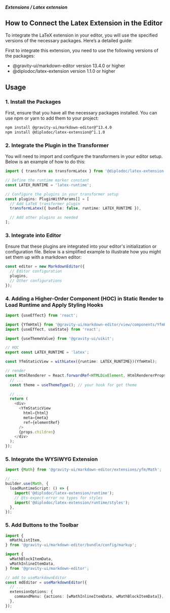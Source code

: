 ##### Extensions / Latex extension

## How to Connect the Latex Extension in the Editor

To integrate the LaTeX extension in your editor, you will use the specified versions of the necessary packages. Here’s a detailed guide:

First to integrate this extension, you need to use the following versions of the packages:

- @gravity-ui/markdown-editor version 13.4.0 or higher
- @diplodoc/latex-extension version 1.1.0 or higher

## Usage

### 1. Install the Packages

First, ensure that you have all the necessary packages installed. You can use npm or yarn to add them to your project:

```bash
npm install @gravity-ui/markdown-editor@^13.4.0
npm install @diplodoc/latex-extension@^1.1.0
```


### 2. Integrate the Plugin in the Transformer

You will need to import and configure the transformers in your editor setup. Below is an example of how to do this:

```typescript
import { transform as transformLatex } from '@diplodoc/latex-extension';

// Define the runtime marker constant
const LATEX_RUNTIME = 'latex-runtime';

// Configure the plugins in your transformer setup
const plugins: PluginWithParams[] = [
  // Add LaTeX transformer plugin
  transformLatex({ bundle: false, runtime: LATEX_RUNTIME }),

  // Add other plugins as needed
];
```

### 3. Integrate into Editor

Ensure that these plugins are integrated into your editor's initialization or configuration file. Below is a simplified example to illustrate how you might set them up with a markdown editor:

```ts
const editor = new MarkdownEditor({
  // Editor configuration
  plugins,
  // Other configurations
});
```

### 4. Adding a Higher-Order Component (HOC) in Static Render to Load Runtime and Apply Styling Hooks

```ts
import {useEffect} from 'react';

import {YfmHtml} from '@gravity-ui/markdown-editor/view/components/YfmHtml';
import {useEffect, useState} from 'react';

import {useThemeValue} from '@gravity-ui/uikit';

// HOC
export const LATEX_RUNTIME = 'latex';

const YfmStaticView = withLatex({runtime: LATEX_RUNTIME})(YfmHtml);

// render
const HtmlRenderer = React.forwardRef<HTMLDivElement, HtmlRendererProps>((props, ref) => {
  // ...
  const theme = useThemeType(); // your hook for get theme

  // ...
  return (
    <div>
      <YfmStaticView
        html={html}
        meta={meta}
        ref={elementRef}
      />
      {props.children}
    </div>
  );
});

```


### 5. Integrate the WYSiWYG Extension

```ts
import {Math} from '@gravity-ui/markdown-editor/extensions/yfm/Math';

// ...
builder.use(Math, {
  loadRuntimeScript: () => {
    import('@diplodoc/latex-extension/runtime');
    // @ts-expect-error no types for styles
    import('@diplodoc/latex-extension/runtime/styles');
  },
});
```

### 5. Add Buttons to the Toolbar

```ts
import {
  mMathListItem,
} from '@gravity-ui/markdown-editor/bundle/config/markup';

import {
  wMathBlockItemData,
  wMathInlineItemData,
} from '@gravity-ui/markdown-editor';

// add to useMarkdownEditor
const mdEditor = useMarkdownEditor({
  // ...
  extensionOptions: {
    commandMenu: {actions: [wMathInlineItemData, wMathBlockItemData]},
  },
});


```

